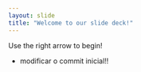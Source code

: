 ```yaml
---
layout: slide
title: "Welcome to our slide deck!"
---
```


Use the right arrow to begin!
- modificar o commit inicial!!
